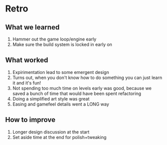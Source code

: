 # Retro

## What we learned
1. Hammer out the game loop/engine early
2. Make sure the build system is locked in early on

## What worked
1. Expirimentation lead to some emergent design
2. Turns out, when you don't know how to do something you can just learn it and it's fun!
3. Not spending too much time on levels early was good, because we saved a bunch of time that would have been spent refactoring
4. Doing a simplified art style was great
5. Easing and gamefeel details went a LONG way

## How to improve
1. Longer design discussion at the start
2. Set aside time at the end for polish+tweaking


